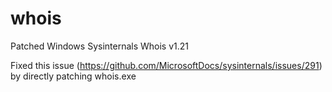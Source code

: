 # whois
Patched Windows Sysinternals Whois v1.21

Fixed this issue (https://github.com/MicrosoftDocs/sysinternals/issues/291) by directly patching whois.exe
